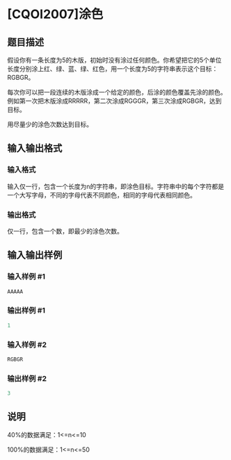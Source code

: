 # [CQOI2007]涂色

## 题目描述

假设你有一条长度为5的木版，初始时没有涂过任何颜色。你希望把它的5个单位长度分别涂上红、绿、蓝、绿、红色，用一个长度为5的字符串表示这个目标：RGBGR。

每次你可以把一段连续的木版涂成一个给定的颜色，后涂的颜色覆盖先涂的颜色。例如第一次把木版涂成RRRRR，第二次涂成RGGGR，第三次涂成RGBGR，达到目标。

用尽量少的涂色次数达到目标。

## 输入输出格式

### 输入格式

输入仅一行，包含一个长度为n的字符串，即涂色目标。字符串中的每个字符都是一个大写字母，不同的字母代表不同颜色，相同的字母代表相同颜色。

### 输出格式

仅一行，包含一个数，即最少的涂色次数。

## 输入输出样例

### 输入样例 #1

```cpp
AAAAA
```


### 输出样例 #1

```cpp
1
```


### 输入样例 #2

```cpp
RGBGR
```


### 输出样例 #2

```cpp
3
```


## 说明

40%的数据满足：1<=n<=10

100%的数据满足：1<=n<=50

